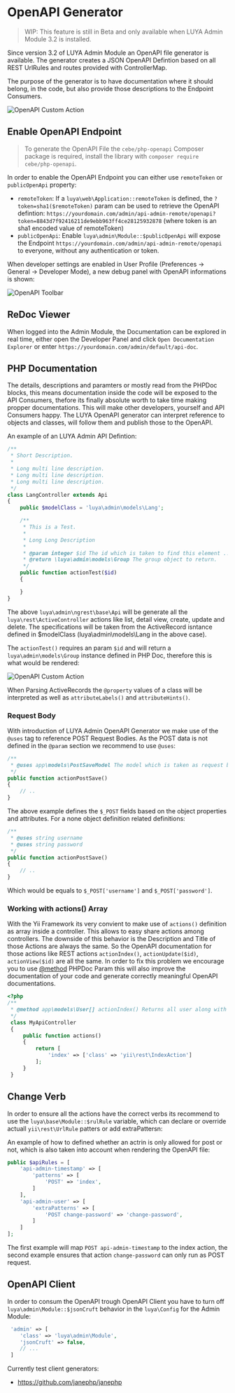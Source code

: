# OpenAPI Generator

> WIP: This feature is still in Beta and only available when LUYA Admin Module 3.2 is installed.

Since version 3.2 of LUYA Admin Module an OpenAPI file generator is available. The generator creates a JSON OpenAPI Defintion based on all REST UrlRules and routes provided with ControllerMap.

The purpose of the generator is to have documentation where it should belong, in the code, but also provide those descriptions to the Endpoint Consumers.

![OpenAPI Custom Action](../img/openapi-code-to-redoc.png "OpenAPI Custom Action")

## Enable OpenAPI Endpoint

> To generate the OpenAPI File the `cebe/php-openapi` Composer package is required, install the library with `composer require cebe/php-openapi`.

In order to enable the OpenAPI Endpoint you can either use `remoteToken` or ` publicOpenApi` property:

+ `remoteToken`: If a `luya\web\Application::remoteToken` is defined, the `?token=sha1($remoteToken)` param can be used to retrieve the OpenAPI defintion: `https://yourdomain.com/admin/api-admin-remote/openapi?token=8843d7f92416211de9ebb963ff4ce28125932878` (where token is an sha1 encoded value of remoteToken)
+ `publicOpenApi`: Enable `luya\admin\Module::$publicOpenApi` will expose the Endpoint `https://yourdomain.com/admin/api-admin-remote/openapi` to everyone, without any authentication or token.

When developer settings are enabled in User Profile (Preferences -> General -> Developer Mode), a new debug panel with OpenAPI informations is shown:

![OpenAPI Toolbar](../img/debug-toolbar-openapi-2.png "OpenAPI Toolbar")

## ReDoc Viewer

When logged into the Admin Module, the Documentation can be explored in real time, either open the Developer Panel and click `Open Documentation Explorer` or enter `https://yourdomain.com/admin/default/api-doc`.

## PHP Documentation

The details, descriptions and paramters or mostly read from the PHPDoc blocks, this means documentation inside the code will be exposed to the API Consumers, thefore its finally absolute worth to take time making propper documentations. This will make other developers, yourself and API Consumers happy. The LUYA OpenAPI generator can interpret reference to objects and classes, will follow them and publish those to the OpenAPI.

An example of an LUYA Admin API Defintion:

```php
/**
 * Short Description.
 *
 * Long multi line description.
 * Long multi line description.
 * Long multi line description.
 */
class LangController extends Api
{
    public $modelClass = 'luya\admin\models\Lang';

    /**
     * This is a Test.
     *
     * Long Long Description
     * 
     * @param integer $id The id which is taken to find this element ...
     * @return \luya\admin\models\Group The group object to return.
     */
    public function actionTest($id)
    {

    }
}
```

The above `luya\admin\ngrest\base\Api` will be generate all the `luya\rest\ActiveController` actions like list, detail view, create, update and delete. The specifications will be taken from the ActiveRecord isntance defined in $modelClass (luya\admin\models\Lang in the above case).

The `actionTest()` requires an param `$id` and will return a `luya\admin\models\Group` instance defined in PHP Doc, therefore this is what would be rendered:

![OpenAPI Custom Action](../img/openapi-custom-action.png "OpenAPI Custom Action")

When Parsing ActiveRecords the `@property` values of a class will be interpreted as well as `attributeLabels()` and `attributeHints()`.

### Request Body

With introduction of LUYA Admin OpenAPI Generator we make use of the `@uses` tag to reference POST Request Bodies. As the POST data is not defined in the `@param` section we recommend to use `@uses`:

```php
/**
 * @uses app\models\PostSaveModel The model which is taken as request body.
 */
public function actionPostSave()
{
    // ..
}
```

The above example defines the `$_POST` fields based on the object properties and attributes. For a none object definition related definitions:

```php
/**
 * @uses string username
 * @uses string password
 */
public function actionPostSave()
{
    // ..
}
```

Which would be equals to `$_POST['username']` and `$_POST['password']`.

### Working with actions() Array

With the Yii Framework its very convient to make use of `actions()` definition as array inside a controller. This allows to easy share actions among controllers. The downside of this behavior is the Description and Title of those Actions are always the same. So the OpenAPI documentation for those actions like REST actions `actionIndex()`, `actionUpdate($id)`, `actionView($id)` are all the same. In order to fix this problem we encourage you to use [@method](https://docs.phpdoc.org/latest/references/phpdoc/tags/method.html) PHPDoc Param this will also improve the documentation of your code and generate correctly meaningful OpenAPI documentations.

```php
<?php
/**
 * @method app\models\User[] actionIndex() Returns all user along with ........
 */
 class MyApiController
 {
     public function actions()
     {
         return [
             'index' => ['class' => 'yii\rest\IndexAction']
         ];
     }
 }
```

## Change Verb

In order to ensure all the actions have the correct verbs its recommend to use the `luya\base\Module::$rulRule` variable, which can declare or override actuall `yii\rest\UrlRule` patters or add extraPattersn:

An example of how to defined whether an actrin is only allowed for post or not, which is also taken into account when rendering the OpenAPI file:

```php
public $apiRules = [
    'api-admin-timestamp' => [
        'patterns' => [
            'POST' => 'index',
        ]
    ],
    'api-admin-user' => [
        'extraPatterns' => [
            'POST change-password' => 'change-password',
        ]
    ]
];
```

The first example will map `POST api-admin-timestamp` to the index action, the second example ensures that action `change-password` can only run as POST request.

## OpenAPI Client

In order to consum the OpenAPI trough OpenAPI Client you have to turn off `luya\admin\Module::$jsonCruft` behavior in the `luya\Config` for the Admin Module:

```php
 'admin' => [
    'class' => 'luya\admin\Module',
    'jsonCruft' => false,
    // ...
 ]
```

Currently test client generators:

+ https://github.com/janephp/janephp
